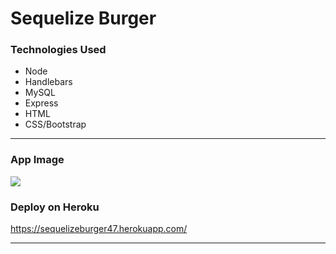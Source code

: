 # Sequelize Burger
### Technologies Used
- Node
- Handlebars
- MySQL
- Express
- HTML
- CSS/Bootstrap
---
### App Image
![]("burger.png")

### Deploy on Heroku
https://sequelizeburger47.herokuapp.com/


---
